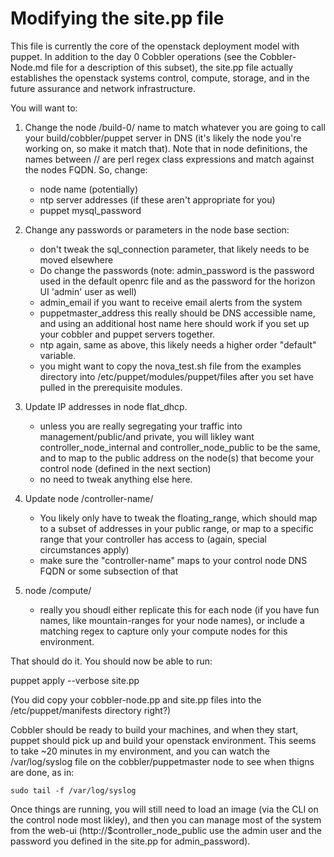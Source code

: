 Modifying the site.pp file
==========================

This file is currently the core of the openstack deployment model with puppet.  In addition to the day 0 Cobbler operations (see the Cobbler-Node.md file for a description of this subset), the site.pp file actually establishes the openstack systems control, compute, storage, and in the future assurance and network infrastructure.

You will want to:

1. Change the node /build-0/ name to match whatever you are going to call your build/cobbler/puppet server in DNS (it's likely the node you're working on, so make it match that).  Note that in node definitions, the names between // are perl regex class expressions and match against the nodes FQDN. So, change:
	* node name (potentially)
	* ntp server addresses (if these aren't appropriate for you)
	* puppet mysql_password

2. Change any passwords or parameters in the node base section:
	* don't tweak the sql_connection parameter, that likely needs to be moved elsewhere
	* Do change the passwords (note: admin_password is the password used in the default openrc file and as the password for the horizon UI 'admin' user as well)
	* admin_email if you want to receive email alerts from the system
	* puppetmaster_address this really should be DNS accessible name, and using an additional host name here should work if you set up your cobbler and puppet servers together.
	* ntp again, same as above, this likely needs a higher order "default" variable.
	* you might want to copy the nova_test.sh file from the examples directory into /etc/puppet/modules/puppet/files after you set have pulled in the prerequisite modules.

3. Update IP addresses in node flat_dhcp.
	* unless you are really segregating your traffic into management/public/and private, you will likley want controller_node_internal and controller_node_public to be the same, and to map to the public address on the node(s) that become your control node (defined in the next section)
	* no need to tweak anything else here.

4. Update node /controller-name/
	* You likely only have to tweak the floating_range, which should map to a subset of addresses in your public range, or map to a specific range that your controller has access to (again, special circumstances apply)
	* make sure the "controller-name" maps to your control node DNS FQDN or some subsection of that

5. node /compute/
	* really you shoudl either replicate this for each node (if you have fun names, like mountain-ranges for your node names), or include a matching regex to capture only your compute nodes for this environment.

That should do it. You should now be able to run:

  puppet apply --verbose site.pp

(You did copy your cobbler-node.pp and site.pp files into the /etc/puppet/manifests directory right?)

Cobbler should be ready to build your machines, and when they start, puppet should pick up and build your openstack environment.  This seems to take ~20 minutes in my environment, and you can watch the /var/log/syslog file on the cobbler/puppetmaster node to see when thigns are done, as in:

	sudo tail -f /var/log/syslog

Once things are running, you will still need to load an image (via the CLI on the control node most likley), and then you can manage most of the system from the web-ui (http://$controller_node_public use the admin user and the password you defined in the site.pp for admin_password).
